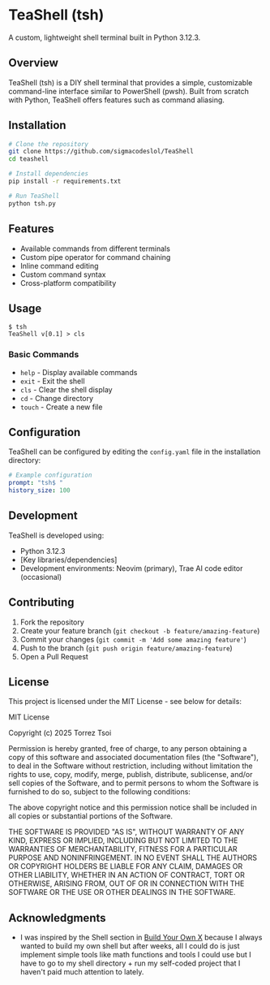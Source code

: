 # TeaShell (tsh)

A custom, lightweight shell terminal built in Python 3.12.3.

## Overview

TeaShell (tsh) is a DIY shell terminal that provides a simple, customizable command-line interface similar to PowerShell (pwsh). Built from scratch with Python, TeaShell offers features such as command aliasing.

## Installation

```bash
# Clone the repository
git clone https://github.com/sigmacodeslol/TeaShell
cd teashell

# Install dependencies
pip install -r requirements.txt

# Run TeaShell
python tsh.py
```

## Features

- Available commands from different terminals
- Custom pipe operator for command chaining
- Inline command editing
- Custom command syntax
- Cross-platform compatibility

## Usage

```
$ tsh
TeaShell v[0.1] > cls
```

### Basic Commands

- `help` - Display available commands
- `exit` - Exit the shell
- `cls` - Clear the shell display
- `cd` - Change directory
- `touch` - Create a new file

## Configuration

TeaShell can be configured by editing the `config.yaml` file in the installation directory:

```yaml
# Example configuration
prompt: "tsh$ "
history_size: 100
```

## Development

TeaShell is developed using:

- Python 3.12.3
- [Key libraries/dependencies]
- Development environments: Neovim (primary), Trae AI code editor (occasional)

## Contributing

1. Fork the repository
2. Create your feature branch (`git checkout -b feature/amazing-feature`)
3. Commit your changes (`git commit -m 'Add some amazing feature'`)
4. Push to the branch (`git push origin feature/amazing-feature`)
5. Open a Pull Request

## License

This project is licensed under the MIT License - see below for details:

MIT License

Copyright (c) 2025 Torrez Tsoi

Permission is hereby granted, free of charge, to any person obtaining a copy
of this software and associated documentation files (the "Software"), to deal
in the Software without restriction, including without limitation the rights
to use, copy, modify, merge, publish, distribute, sublicense, and/or sell
copies of the Software, and to permit persons to whom the Software is
furnished to do so, subject to the following conditions:

The above copyright notice and this permission notice shall be included in all
copies or substantial portions of the Software.

THE SOFTWARE IS PROVIDED "AS IS", WITHOUT WARRANTY OF ANY KIND, EXPRESS OR
IMPLIED, INCLUDING BUT NOT LIMITED TO THE WARRANTIES OF MERCHANTABILITY,
FITNESS FOR A PARTICULAR PURPOSE AND NONINFRINGEMENT. IN NO EVENT SHALL THE
AUTHORS OR COPYRIGHT HOLDERS BE LIABLE FOR ANY CLAIM, DAMAGES OR OTHER
LIABILITY, WHETHER IN AN ACTION OF CONTRACT, TORT OR OTHERWISE, ARISING FROM,
OUT OF OR IN CONNECTION WITH THE SOFTWARE OR THE USE OR OTHER DEALINGS IN THE
SOFTWARE.

## Acknowledgments

- I was inspired by the Shell section in [Build Your Own X](https://github.com/codecrafters-io/build-your-own-x) because I always wanted to build my own shell but after weeks, all I could do is just implement simple tools like math functions and tools I could use but I have to go to my shell directory + run my self-coded project that I haven't paid much attention to lately.
